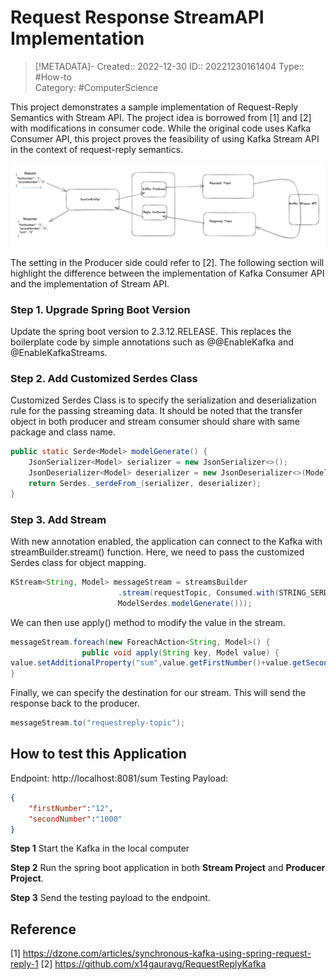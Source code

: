# Request Response StreamAPI Implementation

> [!METADATA]-
> Created:: 2022-12-30
> ID:: 20221230161404
> Type:: #How-to   
> Category: #ComputerScience

This project demonstrates a sample implementation of Request-Reply Semantics with Stream API. The project idea is borrowed from [1] and [2] with modifications in consumer code. While the original code uses Kafka Consumer API, this project proves the feasibility of using Kafka Stream API in the context of request-reply semantics.

![Application Flow](https://github.com/Miaooocat/KafkaCollection/blob/main/RequestResponseKafkaStream/Image/RequestResponseStreamAPIImplementationFlow.png)

The setting in the Producer side could refer to [2]. The following section will highlight the difference between the implementation of Kafka Consumer API and the implementation of Stream API.

### Step 1. Upgrade Spring Boot Version
Update the spring boot version to 2.3.12.RELEASE. This replaces the boilerplate code by simple annotations such as @@EnableKafka and @EnableKafkaStreams.

### Step 2. Add Customized Serdes Class
Customized Serdes Class is to specify the serialization and deserialization rule for the passing streaming data. It should be noted that the transfer object in both producer and stream consumer should share with same package and class name.

```java
public static Serde<Model> modelGenerate() {
	JsonSerializer<Model> serializer = new JsonSerializer<>();
	JsonDeserializer<Model> deserializer = new JsonDeserializer<>(Model.class);
	return Serdes._serdeFrom_(serializer, deserializer);
}
```

### Step 3.  Add Stream 

With new annotation enabled, the application can connect to the Kafka with streamBuilder.stream() function. Here, we need to pass the customized Serdes class for object mapping.
```java
KStream<String, Model> messageStream = streamsBuilder
						.stream(requestTopic, Consumed.with(STRING_SERDE, 
						ModelSerdes.modelGenerate()));
```

We can then use apply() method to modify the value in the stream.
```java
messageStream.foreach(new ForeachAction<String, Model>() {
				public void apply(String key, Model value) {
value.setAdditionalProperty("sum",value.getFirstNumber()+value.getSecondNumber());
}

```

Finally, we can specify the destination for our stream. This will send the response back to the producer.

```java
messageStream.to("requestreply-topic");
```


## How to test this Application

Endpoint: http://localhost:8081/sum
Testing Payload:
```json
{
    "firstNumber":"12",
    "secondNumber":"1000"
}
```

**Step 1**
Start the Kafka in the local computer

**Step 2**
Run the spring boot application in both **Stream Project** and **Producer Project**.

**Step 3**
Send the testing payload to the endpoint.

## Reference
[1]  https://dzone.com/articles/synchronous-kafka-using-spring-request-reply-1
[2] https://github.com/x14gauravg/RequestReplyKafka